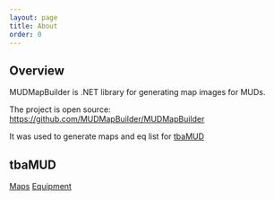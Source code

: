 ```yaml
---
layout: page
title: About
order: 0
---
```


## Overview

MUDMapBuilder is .NET library for generating map images for MUDs.

The project is open source: <https://github.com/MUDMapBuilder/MUDMapBuilder>

It was used to generate maps and eq list for [tbaMUD](https://github.com/tbamud/tbamud)

## tbaMUD

[Maps](/tbaMUD_Maps)
[Equipment](/tbaMUD_Eq)